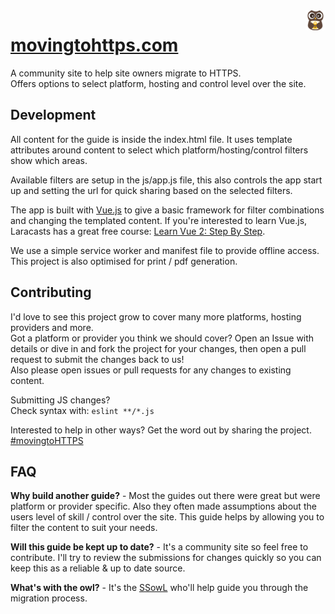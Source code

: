 
<img align="right" src="./favicon-32x32.png">

# [movingtohttps.com](https://movingtohttps.com/)

A community site to help site owners migrate to HTTPS.  
Offers options to select platform, hosting and control level over the site.

## Development

All content for the guide is inside the index.html file. It uses template attributes around content to select which platform/hosting/control filters show which areas.

Available filters are setup in the js/app.js file, this also controls the app start up and setting the url for quick sharing based on the selected filters.

The app is built with [Vue.js](https://vuejs.org/) to give a basic framework for filter combinations and changing the templated content. 
If you're interested to learn Vue.js, Laracasts has a great free course: [Learn Vue 2: Step By Step](https://laracasts.com/series/learn-vue-2-step-by-step).

We use a simple service worker and manifest file to provide offline access.  
This project is also optimised for print / pdf generation.

## Contributing

I'd love to see this project grow to cover many more platforms, hosting providers and more.  
Got a platform or provider you think we should cover? Open an Issue with details or dive in and fork the project for your changes, then open a pull request to submit the changes back to us!  
Also please open issues or pull requests for any changes to existing content. 

Submitting JS changes?  
Check syntax with: `eslint **/*.js`

Interested to help in other ways? Get the word out by sharing the project. [#movingtoHTTPS](https://twitter.com/hashtag/movingtoHTTPS)

## FAQ

**Why build another guide?** - Most the guides out there were great but were platform or provider specific. Also they often made assumptions about the users level of skill / control over the site. 
This guide helps by allowing you to filter the content to suit your needs.

**Will this guide be kept up to date?** - It's a community site so feel free to contribute. I'll try to review the submissions for changes quickly so you can keep this as a reliable & up to date source.

**What's with the owl?** - It's the [SSowL](https://twitter.com/theSSowL) who'll help guide you through the migration process. 


